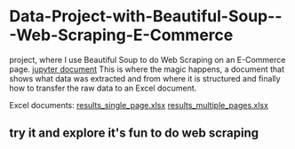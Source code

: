 # Data-Project-with-Beautiful-Soup---Web-Scraping-E-Commerce
project, where I use Beautiful Soup to do Web Scraping on an E-Commerce page.
[jupyter document](https://github.com/yeferson123k/-Data-Project-with-Beautiful-Soup---Web-Scraping-E-Commerce/blob/main/InitialTemplate.ipynb)
This is where the magic happens, a document that shows what data was extracted and from where it is structured and finally how to transfer the raw data to an Excel document.

Excel documents: 
[results_single_page.xlsx](https://github.com/yeferson123k/-Data-Project-with-Beautiful-Soup---Web-Scraping-E-Commerce/blob/main/results_single_page.xlsx)
[results_multiple_pages.xlsx](https://github.com/yeferson123k/-Data-Project-with-Beautiful-Soup---Web-Scraping-E-Commerce/blob/main/results_multiple_pages.xlsx)

## try it and explore it's fun to do web scraping

